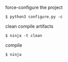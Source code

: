force-configure the project
```
$ python3 configure.py -c
```
clean compile artifacts 
```
$ ninja -t clean
```

compile 
```
$ ninja
```